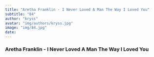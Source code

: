 ```yaml
---
title: "Aretha Franklin - I Never Loved A Man The Way I Loved You"
subtitle: "84"
author: "kryss"
avatar: "img/authors/kryss.jpg"
image: "img/84.jpg"
date:
---
```


### Aretha Franklin - I Never Loved A Man The Way I Loved You
